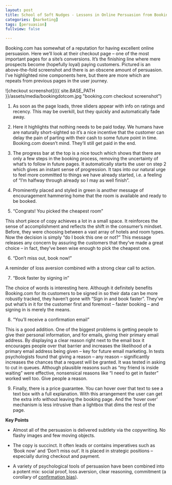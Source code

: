 ```yaml
---
layout: post
title: School of Soft Nudges - Lessons in Online Persuasion from Booking.com
categories: [marketing]
tags: [persuasion]
fullview: false

---
```

 
Booking.com has somewhat of a reputation for having excellent online persuasion. Here we’ll look at their checkout page – one of the most important pages for a site’s conversions. It’s the finishing line where mere prospects become (hopefully loyal) paying customers. Pictured is an above-the-fold screenshot and there is an obscene amount of persuasion. I’ve highlighted nine components here, but there are more which are repeats from previous pages in the user journey.

![checkout screenshot]({{ site.BASE_PATH }}/assets/media/bookingdotcom.jpg "booking.com checkout screenshot")

1) As soon as the page loads, three sliders appear with info on ratings and recency. This may be overkill, but they quickly and automatically fade away.

2) Here it highlights that nothing needs to be paid today. We humans have are naturally short-sighted so it’s a nice incentive that the customer can delay the pain of parting with their cash to some future point in time. Booking.com doesn’t mind. They’ll still get paid in the end.

3) The progress bar at the top is a nice touch which shows that there are only a few steps in the booking process, removing the uncertainty of what’s to follow in future pages. It automatically starts the user on step 2 which gives an instant sense of progression. It taps into our natural urge to feel more committed to things we have already started, i.e. a feeling of “I’m halfway through already so I may as well finish”.

4) Prominently placed and styled in green is another message of encouragement hammering home that the room is available and ready to be booked.

5) “Congrats! You picked the cheapest room”

This short piece of copy achieves a lot in a small space. It reinforces the sense of accomplishment and reflects the shift in the consumer’s mindset. Before, they were choosing between a vast array of hotels and room types. Now the decision is simply “do I book this one or not?” This message releases any concern by assuring the customers that they’ve made a great choice – in fact, they’ve been wise enough to pick the cheapest one.

6) “Don’t miss out, book now!”

 A reminder of loss aversion combined with a strong clear call to action.

7) “Book faster by signing in”

The choice of words is interesting here. Although it definitely benefits Booking.com for its customers to be signed in so their data can be more robustly tracked, they haven’t gone with “Sign in and book faster”. They’ve put what’s in it for the customer first and foremost – faster booking – and signing in is merely the means.

8) “You’ll receive a confirmation email”

This is a good addition. One of the biggest problems is getting people to give their personal information, and for emails, giving their primary email address. By displaying a clear reason right next to the email box it encourages people over that barrier and increases the likelihood of a primary email address being given – key for future email marketing. In tests psychologists found that giving a reason – any reason – significantly increases the chances that a request will be granted. It was tested in asking to cut in queues. Although plausible reasons such as “my friend is inside waiting” were effective, nonsensical reasons like “I need to get in faster” worked well too. Give people a reason.

9) Finally, there is a price guarantee. You can hover over that text to see a text box with a full explanation. With this arrangement the user can get the extra info without leaving the booking page. And the ‘hover over’ mechanism is less intrusive than a lightbox that dims the rest of the page.

 

**Key Points**

- Almost all of the persuasion is delivered subtlety via the copywriting. No flashy images and few moving objects.

- The copy is succinct. It often leads or contains imperatives such as ‘Book now’ and ‘Don’t miss out’. It is placed in strategic positions – especially during checkout and payment.

- A variety of psychological tools of persuasion have been combined into a potent mix: social proof, loss aversion, clear reasoning, commitment (a corollary of [confirmation bias](http://en.wikipedia.org/wiki/Confirmation_bias)).

